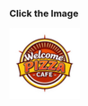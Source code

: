 <h3>Click the Image</h3>
<a href="https://drive.google.com/file/d/1D0swmrbW2vEMFfoKP_xhP1b19IdixZ8j/view?usp=drive_link" target="_blank" style="text-align:center;"><img src="common/welcome.png" style="width:25%; height:auto;"/></a>
